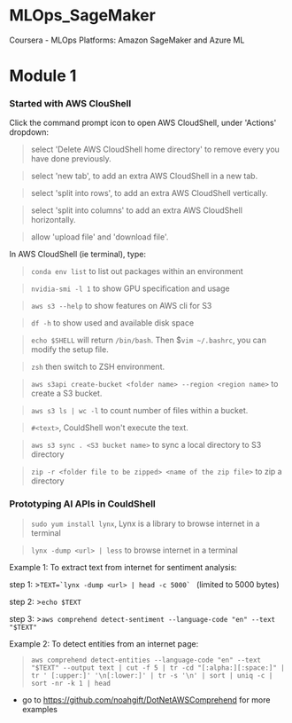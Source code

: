 # MLOps_SageMaker
Coursera - MLOps Platforms: Amazon SageMaker and Azure ML

# Module 1
### Started with AWS ClouShell
Click the command prompt icon to open AWS CloudShell, under 'Actions' dropdown:

> select 'Delete AWS CloudShell home directory' to remove every you have done previously.

> select 'new tab', to add an extra AWS CloudShell in a new tab.

> select 'split into rows', to add an extra AWS CloudShell vertically.

> select 'split into columns' to add an extra AWS CloudShell horizontally.

> allow 'upload file' and 'download file'.

In AWS CloudShell (ie terminal), type:
>```conda env list``` to list out packages within an environment

>```nvidia-smi -l 1``` to show GPU specification and usage

>```aws s3 --help``` to show features on AWS cli for S3 

>```df -h``` to show used and available disk space

>```echo $SHELL``` will return ```/bin/bash```.  Then $```vim ~/.bashrc```, you can modify the setup file.

>```zsh``` then switch to ZSH environment.

>```aws s3api create-bucket <folder name> --region <region name>``` to create a S3 bucket.

>```aws s3 ls | wc -l``` to count number of files within a bucket.

>```#<text>```, CouldShell won't execute the text.

>```aws s3 sync . <S3 bucket name>``` to sync a local directory to S3 directory

>```zip -r <folder file to be zipped> <name of the zip file>``` to zip a directory


### Prototyping AI APIs in CouldShell
>```sudo yum install lynx```, Lynx is a library to browse internet in a terminal

>```lynx -dump <url> | less``` to browse internet in a terminal 

Example 1: To extract text from internet for sentiment analysis:

step 1: >```TEXT=`lynx -dump <url> | head -c 5000` ``` (limited to 5000 bytes)

step 2: >```echo $TEXT```

step 3: >```aws comprehend detect-sentiment --language-code "en" --text "$TEXT"```

Example 2: To detect entities from an internet page:

>```aws comprehend detect-entities --language-code "en" --text "$TEXT" --output text | cut -f 5 | tr -cd "[:alpha:][:space:]" | tr ' [:upper:]' '\n[:lower:]' | tr -s '\n' | sort | uniq -c | sort -nr -k 1 | head```

- go to https://github.com/noahgift/DotNetAWSComprehend for more examples







